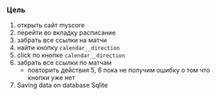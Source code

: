 ### Цель  

1. открыть сайт myscore  
2. перейти во вкладку расписание  
3. забрать все ссылки на матчи
4. найти кнопку `calendar__direction`
5. click по кнопке  `calendar__direction`
6. забрать все ссылки по матчам
	- повторить действия 5, 6 пока не получим ошибку о том что кнопки уже нет
7. Saving data on database Sqlite
